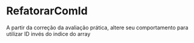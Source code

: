 # RefatorarComId
A partir da correção da avaliação prática, altere seu comportamento para utilizar ID invés do indice do array
